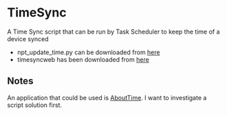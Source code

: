 # TimeSync

A Time Sync script that can be run by Task Scheduler to keep the time of a device synced

* npt_update_time.py can be downloaded from [here](https://gist.github.com/nihal111/23faa51c3f88a281b676dcbac77ce015)
* timesyncweb has been downloaded from [here](https://answers.microsoft.com/en-us/windows/forum/all/how-to-force-windows-10-time-to-synch-with-a-time/20f3b546-af38-42fb-a2d0-d4df13cc8f43)

## Notes

An application that could be used is [AboutTime](https://www.softpedia.com/get/Desktop-Enhancements/Clocks-Time-Management/AboutTime.shtml). I want to investigate a script solution first.